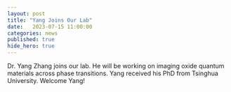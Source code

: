 ```yaml
---
layout: post
title: "Yang Joins Our Lab"
date:   2023-07-15 11:00:00
categories: news
published: true
hide_hero: true
---
```


Dr. Yang Zhang joins our lab. He will be working on imaging oxide quantum materials across phase transitions. Yang received his PhD from Tsinghua University. Welcome Yang!
